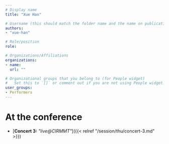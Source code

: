 ```yaml
---
# Display name
title: "Xue Han"

# Username (this should match the folder name and the name on publications)
authors:
- "xue-han"

# Role/position
role:

# Organizations/Affiliations
organizations:
- name: 
  url: ""

# Organizational groups that you belong to (for People widget)
#   Set this to `[]` or comment out if you are not using People widget.
user_groups:
- Performers
---
```


<!--
# About

Elit exercitation eu occaecat velit ad.
-->

# At the conference

- [**Concert 3:** *"live@CIRMMT"*]({{< relref "/session/thu/concert-3.md" >}})